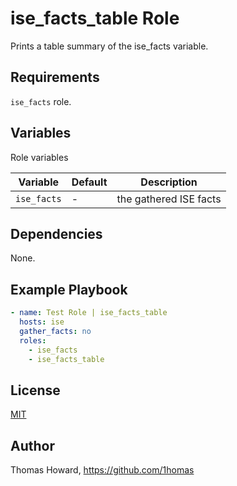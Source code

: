 # ise_facts_table Role

Prints a table summary of the ise_facts variable.

## Requirements

`ise_facts` role.

## Variables

Role variables

| Variable    | Default | Description |
| ----------- | ------- | ----------- |
| `ise_facts` | -       | the gathered ISE facts |

## Dependencies

None.

## Example Playbook

```yaml
- name: Test Role | ise_facts_table
  hosts: ise
  gather_facts: no
  roles:
    - ise_facts
    - ise_facts_table
```

## License

[MIT](https://mit-license.org/)

## Author

Thomas Howard, <https://github.com/1homas>
